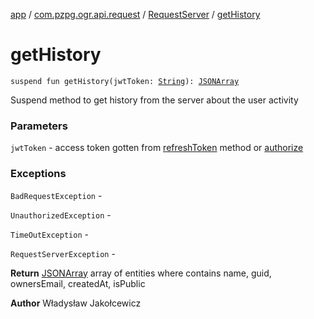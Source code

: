 [app](../../index.md) / [com.pzpg.ogr.api.request](../index.md) / [RequestServer](index.md) / [getHistory](./get-history.md)

# getHistory

`suspend fun getHistory(jwtToken: `[`String`](https://kotlinlang.org/api/latest/jvm/stdlib/kotlin/-string/index.html)`): `[`JSONArray`](https://developer.android.com/reference/org/json/JSONArray.html)

Suspend method to get history from the server about the user activity

### Parameters

`jwtToken` - access token gotten from [refreshToken](refresh-token.md) method or [authorize](authorize.md)

### Exceptions

`BadRequestException` -

`UnauthorizedException` -

`TimeOutException` -

`RequestServerException` -

**Return**
[JSONArray](https://developer.android.com/reference/org/json/JSONArray.html) array of entities where contains name, guid, ownersEmail, createdAt, isPublic

**Author**
Władysław Jakołcewicz

